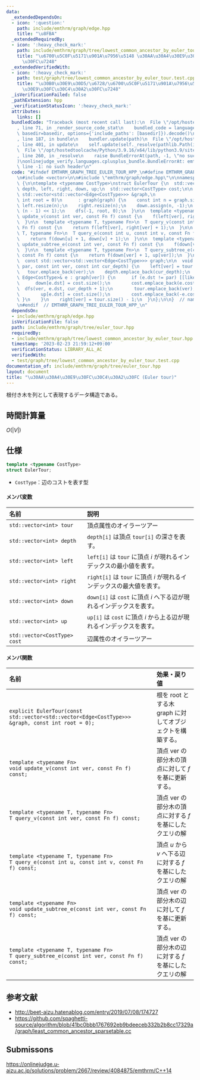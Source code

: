 ```yaml
---
data:
  _extendedDependsOn:
  - icon: ':question:'
    path: include/emthrm/graph/edge.hpp
    title: "\u8FBA"
  _extendedRequiredBy:
  - icon: ':heavy_check_mark:'
    path: include/emthrm/graph/tree/lowest_common_ancestor_by_euler_tour.hpp
    title: "\u6700\u5C0F\u5171\u901A\u7956\u5148 \u30AA\u30A4\u30E9\u30FC\u30C4\u30A2\
      \u30FC\u7248"
  _extendedVerifiedWith:
  - icon: ':heavy_check_mark:'
    path: test/graph/tree/lowest_common_ancestor_by_euler_tour.test.cpp
    title: "\u30B0\u30E9\u30D5/\u6728/\u6700\u5C0F\u5171\u901A\u7956\u5148 \u30AA\u30A4\
      \u30E9\u30FC\u30C4\u30A2\u30FC\u7248"
  _isVerificationFailed: false
  _pathExtension: hpp
  _verificationStatusIcon: ':heavy_check_mark:'
  attributes:
    links: []
  bundledCode: "Traceback (most recent call last):\n  File \"/opt/hostedtoolcache/Python/3.9.16/x64/lib/python3.9/site-packages/onlinejudge_verify/documentation/build.py\"\
    , line 71, in _render_source_code_stat\n    bundled_code = language.bundle(stat.path,\
    \ basedir=basedir, options={'include_paths': [basedir]}).decode()\n  File \"/opt/hostedtoolcache/Python/3.9.16/x64/lib/python3.9/site-packages/onlinejudge_verify/languages/cplusplus.py\"\
    , line 187, in bundle\n    bundler.update(path)\n  File \"/opt/hostedtoolcache/Python/3.9.16/x64/lib/python3.9/site-packages/onlinejudge_verify/languages/cplusplus_bundle.py\"\
    , line 401, in update\n    self.update(self._resolve(pathlib.Path(included), included_from=path))\n\
    \  File \"/opt/hostedtoolcache/Python/3.9.16/x64/lib/python3.9/site-packages/onlinejudge_verify/languages/cplusplus_bundle.py\"\
    , line 260, in _resolve\n    raise BundleErrorAt(path, -1, \"no such header\"\
    )\nonlinejudge_verify.languages.cplusplus_bundle.BundleErrorAt: emthrm/graph/edge.hpp:\
    \ line -1: no such header\n"
  code: "#ifndef EMTHRM_GRAPH_TREE_EULER_TOUR_HPP_\n#define EMTHRM_GRAPH_TREE_EULER_TOUR_HPP_\n\
    \n#include <vector>\n\n#include \"emthrm/graph/edge.hpp\"\n\nnamespace emthrm\
    \ {\n\ntemplate <typename CostType>\nstruct EulerTour {\n  std::vector<int> tour,\
    \ depth, left, right, down, up;\n  std::vector<CostType> cost;\n\n  explicit EulerTour(const\
    \ std::vector<std::vector<Edge<CostType>>> &graph,\n                     const\
    \ int root = 0)\n      : graph(graph) {\n    const int n = graph.size();\n   \
    \ left.resize(n);\n    right.resize(n);\n    down.assign(n, -1);\n    up.assign(n,\
    \ (n - 1) << 1);\n    dfs(-1, root, 0);\n  }\n\n  template <typename Fn>\n  void\
    \ update_v(const int ver, const Fn f) const {\n    f(left[ver], right[ver] + 1);\n\
    \  }\n\n  template <typename T, typename Fn>\n  T query_v(const int ver, const\
    \ Fn f) const {\n    return f(left[ver], right[ver] + 1);\n  }\n\n  template <typename\
    \ T, typename Fn>\n  T query_e(const int u, const int v, const Fn f) const {\n\
    \    return f(down[u] + 1, down[v] + 1);\n  }\n\n  template <typename Fn>\n  void\
    \ update_subtree_e(const int ver, const Fn f) const {\n    f(down[ver] + 1, up[ver]);\n\
    \  }\n\n  template <typename T, typename Fn>\n  T query_subtree_e(const int ver,\
    \ const Fn f) const {\n    return f(down[ver] + 1, up[ver]);\n  }\n\n private:\n\
    \  const std::vector<std::vector<Edge<CostType>>> graph;\n\n  void dfs(const int\
    \ par, const int ver, const int cur_depth) {\n    left[ver] = tour.size();\n \
    \   tour.emplace_back(ver);\n    depth.emplace_back(cur_depth);\n    for (const\
    \ Edge<CostType>& e : graph[ver]) {\n      if (e.dst != par) [[likely]] {\n  \
    \      down[e.dst] = cost.size();\n        cost.emplace_back(e.cost);\n      \
    \  dfs(ver, e.dst, cur_depth + 1);\n        tour.emplace_back(ver);\n        depth.emplace_back(cur_depth);\n\
    \        up[e.dst] = cost.size();\n        cost.emplace_back(-e.cost);\n     \
    \ }\n    }\n    right[ver] = tour.size() - 1;\n  }\n};\n\n}  // namespace emthrm\n\
    \n#endif  // EMTHRM_GRAPH_TREE_EULER_TOUR_HPP_\n"
  dependsOn:
  - include/emthrm/graph/edge.hpp
  isVerificationFile: false
  path: include/emthrm/graph/tree/euler_tour.hpp
  requiredBy:
  - include/emthrm/graph/tree/lowest_common_ancestor_by_euler_tour.hpp
  timestamp: '2023-02-23 21:59:12+09:00'
  verificationStatus: LIBRARY_ALL_AC
  verifiedWith:
  - test/graph/tree/lowest_common_ancestor_by_euler_tour.test.cpp
documentation_of: include/emthrm/graph/tree/euler_tour.hpp
layout: document
title: "\u30AA\u30A4\u30E9\u30FC\u30C4\u30A2\u30FC (Euler tour)"
---
```


根付き木を列として表現するデータ構造である。


## 時間計算量

$O(\lvert V \rvert)$


## 仕様

```cpp
template <typename CostType>
struct EulerTour;
```

- `CostType`：辺のコストを表す型

#### メンバ変数

|名前|説明|
|:--|:--|
|`std::vector<int> tour`|頂点属性のオイラーツアー|
|`std::vector<int> depth`|`depth[i]` は頂点 `tour[i]` の深さを表す。|
|`std::vector<int> left`|`left[i]` は `tour` に頂点 $i$ が現れるインデックスの最小値を表す。|
|`std::vector<int> right`|`right[i]` は `tour` に頂点 $i$ が現れるインデックスの最大値を表す。|
|`std::vector<int> down`|`down[i]` は `cost` に頂点 $i$ へ下る辺が現れるインデックスを表す。|
|`std::vector<int> up`|`up[i]` は `cost` に頂点 $i$ から上る辺が現れるインデックスを表す。|
|`std::vector<CostType> cost`|辺属性のオイラーツアー|

#### メンバ関数

|名前|効果・戻り値|
|:--|:--|
|`explicit EulerTour(const std::vector<std::vector<Edge<CostType>>> &graph, const int root = 0);`|根を $\mathrm{root}$ とする木 $\mathrm{graph}$ に対してオブジェクトを構築する。|
|`template <typename Fn>`<br>`void update_v(const int ver, const Fn f) const;`|頂点 $\mathrm{ver}$ の部分木の頂点に対して $f$ を基に更新する。|
|`template <typename T, typename Fn>`<br>`T query_v(const int ver, const Fn f) const;`|頂点 $\mathrm{ver}$ の部分木の頂点に対する $f$ を基にしたクエリの解|
|`template <typename T, typename Fn>`<br>`T query_e(const int u, const int v, const Fn f) const;`|頂点 $u$ から $v$ へ下る辺に対する $f$ を基にしたクエリの解|
|`template <typename Fn>`<br>`void update_subtree_e(const int ver, const Fn f) const;`|頂点 $\mathrm{ver}$ の部分木の辺に対して $f$ を基に更新する。|
|`template <typename T, typename Fn>`<br>`T query_subtree_e(const int ver, const Fn f) const;`|頂点 $\mathrm{ver}$ の部分木の辺に対する $f$ を基にしたクエリの解|


## 参考文献

- http://beet-aizu.hatenablog.com/entry/2019/07/08/174727
- https://github.com/spaghetti-source/algorithm/blob/41bc0bbb1767692eb9bdeeceb332b2b8cc17329a/graph/least_common_ancestor_sparsetable.cc


## Submissons

https://onlinejudge.u-aizu.ac.jp/solutions/problem/2667/review/4084875/emthrm/C++14
